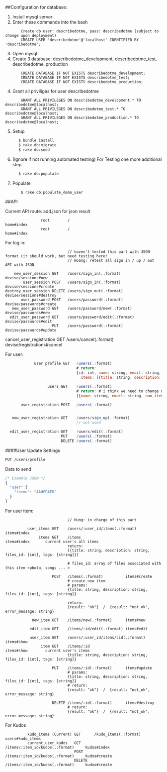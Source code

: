 ##Configuration for database:

1. Install mysql server
2. Enter these commands into the bash 
```
       Create db user: describedotme, pass: describedotme (subject to change upon deployment)
       CREATE USER 'describedotme'@'localhost' IDENTIFIED BY 'describedotme';
```

3. Open mysql
4. Create 3 database: describedotme_development, describedotme_test, describedotme_production
```
       CREATE DATABASE IF NOT EXISTS describedotme_development;
       CREATE DATABASE IF NOT EXISTS describedotme_test;
       CREATE DATABASE IF NOT EXISTS describedotme_production;
```

4. Grant all priviliges for user describedotme
```
       GRANT ALL PRIVILEGES ON describedotme_development.* TO describedotme@localhost;
       GRANT ALL PRIVILEGES ON describedotme_test.* TO describedotme@localhost;
       GRANT ALL PRIVILEGES ON describedotme_production.* TO describedotme@localhost;
```

5. Setup
``` bash
      $ bundle install
      $ rake db:migrate
      $ rake db:seed
```

6. (Ignore if not running automated testing) For Testing one more additional step
``` bash
      $ rake db:populate
```

7. Populate 
``` bash
       $ rake db:populate_demo_user
```
##API

Current API route: add.json for json result

                    root        /                                        home#index
                    root        /                                        home#index
For log in:
          

                                // haven't tested this part with JSON format (it should work, but need testing here!
                                // Hoang: retest all sign in / up / out API with JSON

        new_user_session GET    /users/sign_in(.:format)                 devise/sessions#new
            user_session POST   /users/sign_in(.:format)                 devise/sessions#create
    destroy_user_session DELETE /users/sign_out(.:format)                devise/sessions#destroy
           user_password POST   /users/password(.:format)                devise/passwords#create
       new_user_password GET    /users/password/new(.:format)            devise/passwords#new
      edit_user_password GET    /users/password/edit(.:format)           devise/passwords#edit
                         PUT    /users/password(.:format)                devise/passwords#update
cancel_user_registration GET    /users/cancel(.:format)                  devise/registrations#cancel

For user:

``` javascript
             user profile GET   /users(.:format)                         users#profile
                                # return: 
                                {id: int, name: string, email: string, num_items: int, 
                                  items: [{title: string, description: string, photos: [{photo_url: string, description: string}, ..], tags: [string]}]}

                   users GET    /users(.:format)                         users#index
                                # return: # i think we need to change name => first name / last name
                                [{name: string, email: string, num_items: int}]

       user_registration POST   /users(.:format)                         devise/registrations#create


   new_user_registration GET    /users/sign_up(.:format)                 devise/registrations#new
                                // not used

  edit_user_registration GET    /users/edit(.:format)                    devise/registrations#edit
                         PUT    /users(.:format)                         devise/registrations#update
                         DELETE /users(.:format)                         devise/registrations#destroy
```

####User Update Settings
``` bash
PUT /users/profile
```
Data to send 

``` javascript
/* Example JSON */
{
  "user":{
    "theme": "AAHFDAFD"
  }
}
```

For user item: 

                                // Hung: in charge of this part

              user_items GET    /users/:user_id/items(.:format)          items#index
                   items GET    /items                                   items#index       current user's all items
                                return:
                                [{title: string, description: string, files_id: [int], tags: [string]}]
                                
                                # files_id: array of files associated with this item <photo, songs ... >

                         POST   /items(.:format)          items#create
                                # create new item
                                # params:
                                {title: string, description: string, files_id: [int], tags: [string]}

                                return:
                                {result: "ok"}  /  {result: "not_ok", error_message: string}

                new_item GET    /items/new(.:format)      items#new
                                
               edit_item GET    /items/:id/edit(.:format) items#edit

               user_item GET    /users/:user_id/items/:id(.:format)      items#show
                    item GET    /items/:id                               items#show        current user's items
                                {title: string, description: string, files_id: [int], tags: [string]}

                         PUT    /items/:id(.:format)      items#update
                                # params:
                                {title: string, description: string, files_id: [int], tags: [string]}
                                # return:
                                {result: "ok"}  /  {result: "not_ok", error_message: string}

                         DELETE /items/:id(.:format)      items#destroy
                                # return:
                                {result: "ok"}  /  {result: "not_ok", error_message: string}

For Kudos


              kudo_items (Current) GET      /kudo_items(.:format)                              users#kudo_items
              current_user_kudos   GET      /items/:item_id/kudos(.:format)     kudos#index
                                   POST     /items/:item_id/kudos(.:format)     kudos#create
                                   DELETE   /items/:item_id/kudos(.:format)     kudos#create
